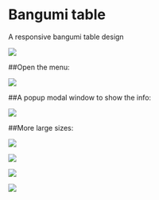 # Bangumi table
A responsive bangumi table design

![](https://github.com/0q0/bangumi-table/blob/master/readme_image/size_s.png)

##Open the menu:

![](https://github.com/0q0/bangumi-table/blob/master/readme_image/size_s_menu.png)

##A popup modal window to show the info:

![](https://github.com/0q0/bangumi-table/blob/master/readme_image/size_s_pop.png)

##More large sizes:

![](https://github.com/0q0/bangumi-table/blob/master/readme_image/size_m.png)

![](https://github.com/0q0/bangumi-table/blob/master/readme_image/size_l.png)

![](https://github.com/0q0/bangumi-table/blob/master/readme_image/size_xl.png)

![](https://github.com/0q0/bangumi-table/blob/master/readme_image/size_xxl.png)
